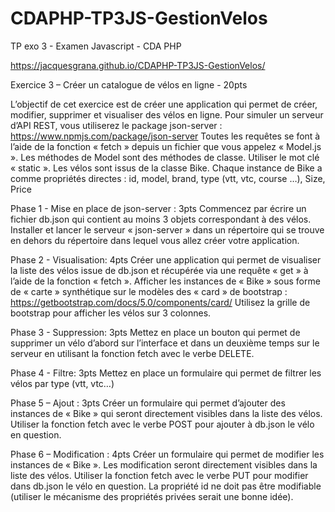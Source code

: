 # CDAPHP-TP3JS-GestionVelos

TP exo 3 - Examen Javascript - CDA PHP

https://jacquesgrana.github.io/CDAPHP-TP3JS-GestionVelos/

Exercice 3 – Créer un catalogue de vélos en ligne - 20pts

L’objectif de cet exercice est de créer une application qui permet de créer, modifier, supprimer et
visualiser des vélos en ligne.
Pour simuler un serveur d’API REST, vous utiliserez le package json-server :
https://www.npmjs.com/package/json-server
Toutes les requêtes se font à l’aide de la fonction « fetch » depuis un fichier que vous appelez
« Model.js ». Les méthodes de Model sont des méthodes de classe. Utiliser le mot clé « static ».
Les vélos sont issus de la classe Bike.
Chaque instance de Bike a comme propriétés directes :
id, model, brand, type (vtt, vtc, course …), Size, Price

Phase 1 - Mise en place de json-server : 3pts
Commencez par écrire un fichier db.json qui contient au moins 3 objets correspondant à des vélos.
Installer et lancer le serveur « json-server » dans un répertoire qui se trouve en dehors du répertoire
dans lequel vous allez créer votre application.

Phase 2 - Visualisation: 4pts
Créer une application qui permet de visualiser la liste des vélos issue de db.json et récupérée via une
requête « get » à l’aide de la fonction « fetch ». Afficher les instances de « Bike » sous forme de
« carte » synthétique sur le modèles des « card » de bootstrap :
https://getbootstrap.com/docs/5.0/components/card/
Utilisez la grille de bootstrap pour afficher les vélos sur 3 colonnes.

Phase 3 - Suppression: 3pts
Mettez en place un bouton qui permet de supprimer un vélo d’abord sur l’interface et dans un
deuxième temps sur le serveur en utilisant la fonction fetch avec le verbe DELETE.

Phase 4 - Filtre: 3pts
Mettez en place un formulaire qui permet de filtrer les vélos par type (vtt, vtc…)

Phase 5 – Ajout : 3pts
Créer un formulaire qui permet d’ajouter des instances de « Bike » qui seront directement visibles
dans la liste des vélos. Utiliser la fonction fetch avec le verbe POST pour ajouter à db.json le vélo en
question.

Phase 6 – Modification : 4pts
Créer un formulaire qui permet de modifier les instances de « Bike ». Les modification seront
directement visibles dans la liste des vélos. Utiliser la fonction fetch avec le verbe PUT pour modifier
dans db.json le vélo en question. La propriété id ne doit pas être modifiable (utiliser le mécanisme
des propriétés privées serait une bonne idée).
